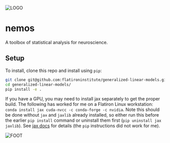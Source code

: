 ![LOGO](CCN-logo-wText.png)

# nemos
A toolbox of statistical analysis for neuroscience. 

## Setup

To install, clone this repo and install using `pip`:

``` sh
git clone git@github.com:flatironinstitute/generalized-linear-models.git
cd generalized-linear-models/
pip install -e .
```

If you have a GPU, you may need to install jax separately to get the proper
build. The following has worked for me on a Flatiron Linux workstation: `conda
install jax cuda-nvcc -c conda-forge -c nvidia`. Note this should be done
without `jax` and `jaxlib` already installed, so either run this before the
earlier `pip install` command or uninstall them first (`pip uninstall jax
jaxlib`). See [jax docs](https://github.com/google/jax#conda-installation) for
details (the `pip` instructions did not work for me).

![FOOT](CCN-letterFoot.png)
